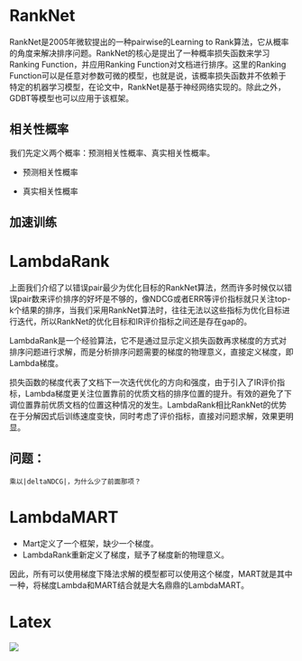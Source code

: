 # RankNet
RankNet是2005年微软提出的一种pairwise的Learning to Rank算法，它从概率的角度来解决排序问题。RankNet的核心是提出了一种概率损失函数来学习Ranking Function，并应用Ranking Function对文档进行排序。这里的Ranking Function可以是任意对参数可微的模型，也就是说，该概率损失函数并不依赖于特定的机器学习模型，在论文中，RankNet是基于神经网络实现的。除此之外，GDBT等模型也可以应用于该框架。
## 相关性概率
我们先定义两个概率：预测相关性概率、真实相关性概率。
* 预测相关性概率

* 真实相关性概率

## 加速训练


# LambdaRank
上面我们介绍了以错误pair最少为优化目标的RankNet算法，然而许多时候仅以错误pair数来评价排序的好坏是不够的，像NDCG或者ERR等评价指标就只关注top-k个结果的排序，当我们采用RankNet算法时，往往无法以这些指标为优化目标进行迭代，所以RankNet的优化目标和IR评价指标之间还是存在gap的。

LambdaRank是一个经验算法，它不是通过显示定义损失函数再求梯度的方式对排序问题进行求解，而是分析排序问题需要的梯度的物理意义，直接定义梯度，即Lambda梯度。

损失函数的梯度代表了文档下一次迭代优化的方向和强度，由于引入了IR评价指标，Lambda梯度更关注位置靠前的优质文档的排序位置的提升。有效的避免了下调位置靠前优质文档的位置这种情况的发生。LambdaRank相比RankNet的优势在于分解因式后训练速度变快，同时考虑了评价指标，直接对问题求解，效果更明显。

## 问题：
    乘以|deltaNDCG|，为什么少了前面那项？

# LambdaMART
- Mart定义了一个框架，缺少一个梯度。
- LambdaRank重新定义了梯度，赋予了梯度新的物理意义。

因此，所有可以使用梯度下降法求解的模型都可以使用这个梯度，MART就是其中一种，将梯度Lambda和MART结合就是大名鼎鼎的LambdaMART。

# Latex
![](http://latex.codecogs.com/gif.latex?\\frac{1}{1+sin(x)})
